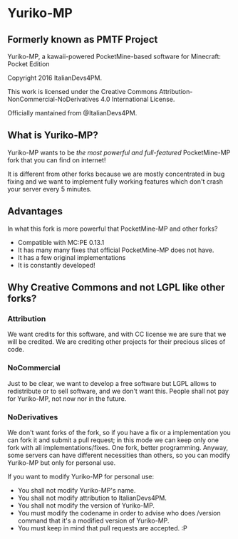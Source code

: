 # Yuriko-MP
## Formerly known as PMTF Project

Yuriko-MP, a kawaii-powered PocketMine-based software for Minecraft: Pocket Edition

Copyright 2016 ItalianDevs4PM.

This work is licensed under the Creative Commons Attribution-NonCommercial-NoDerivatives 4.0 International License.

Officially mantained from @ItalianDevs4PM.

## What is Yuriko-MP?

Yuriko-MP wants to be *the most powerful and full-featured* PocketMine-MP fork that you can find on internet!

It is different from other forks because we are mostly concentrated in bug fixing and we want to implement fully working features which don't crash your server every 5 minutes.

## Advantages

In what this fork is more powerful that PocketMine-MP and other forks?

* Compatible with MC:PE 0.13.1
* It has many many fixes that official PocketMine-MP does not have.
* It has a few original implementations
* It is constantly developed!

## Why Creative Commons and not LGPL like other forks?

### Attribution

We want credits for this software, and with CC license we are sure that we will be credited. We are crediting other projects for their precious slices of code.

### NoCommercial

Just to be clear, we want to develop a free software but LGPL allows to redistribute or to sell software, and we don't want this. People shall not pay for Yuriko-MP, not now nor in the future.

### NoDerivatives

We don't want forks of the fork, so if you have a fix or a implementation you can fork it and submit a pull request; in this mode we can keep only one fork with all implementations/fixes. One fork, better programming.
Anyway, some servers can have different necessities than others, so you can modify Yuriko-MP but only for personal use.

If you want to modify Yuriko-MP for personal use:

* You shall not modify Yuriko-MP's name.
* You shall not modify attribution to ItalianDevs4PM.
* You shall not modify the version of Yuriko-MP.
* You must modify the codename in order to advise who does /version command that it's a modified version of Yuriko-MP.
* You must keep in mind that pull requests are accepted. :P
